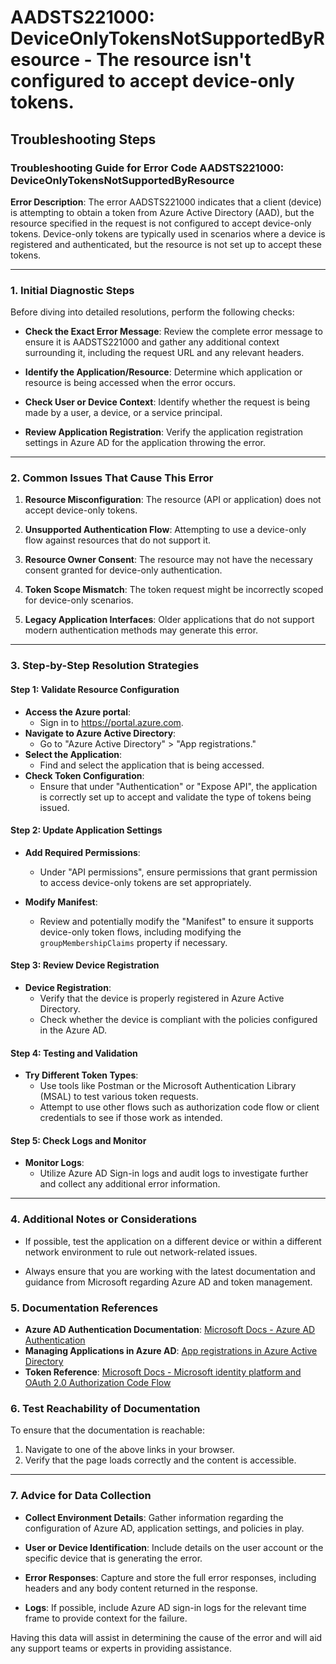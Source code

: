 # AADSTS221000: DeviceOnlyTokensNotSupportedByResource - The resource isn't configured to accept device-only tokens.


## Troubleshooting Steps
### Troubleshooting Guide for Error Code AADSTS221000: DeviceOnlyTokensNotSupportedByResource

**Error Description**:
The error AADSTS221000 indicates that a client (device) is attempting to obtain a token from Azure Active Directory (AAD), but the resource specified in the request is not configured to accept device-only tokens. Device-only tokens are typically used in scenarios where a device is registered and authenticated, but the resource is not set up to accept these tokens.

---

### 1. Initial Diagnostic Steps

Before diving into detailed resolutions, perform the following checks:

- **Check the Exact Error Message**: Review the complete error message to ensure it is AADSTS221000 and gather any additional context surrounding it, including the request URL and any relevant headers.
  
- **Identify the Application/Resource**: Determine which application or resource is being accessed when the error occurs.

- **Check User or Device Context**: Identify whether the request is being made by a user, a device, or a service principal. 

- **Review Application Registration**: Verify the application registration settings in Azure AD for the application throwing the error.

---

### 2. Common Issues That Cause This Error

1. **Resource Misconfiguration**: The resource (API or application) does not accept device-only tokens.
  
2. **Unsupported Authentication Flow**: Attempting to use a device-only flow against resources that do not support it.

3. **Resource Owner Consent**: The resource may not have the necessary consent granted for device-only authentication.

4. **Token Scope Mismatch**: The token request might be incorrectly scoped for device-only scenarios.

5. **Legacy Application Interfaces**: Older applications that do not support modern authentication methods may generate this error.

---

### 3. Step-by-Step Resolution Strategies

#### Step 1: Validate Resource Configuration

- **Access the Azure portal**:
  - Sign in to https://portal.azure.com.
- **Navigate to Azure Active Directory**:
  - Go to "Azure Active Directory" > "App registrations."
- **Select the Application**:
  - Find and select the application that is being accessed.
- **Check Token Configuration**:
  - Ensure that under "Authentication" or "Expose API", the application is correctly set up to accept and validate the type of tokens being issued.
  
#### Step 2: Update Application Settings

- **Add Required Permissions**:
  - Under "API permissions", ensure permissions that grant permission to access device-only tokens are set appropriately.
  
- **Modify Manifest**:
  - Review and potentially modify the "Manifest" to ensure it supports device-only token flows, including modifying the `groupMembershipClaims` property if necessary.

#### Step 3: Review Device Registration

- **Device Registration**:
  - Verify that the device is properly registered in Azure Active Directory.
  - Check whether the device is compliant with the policies configured in the Azure AD.

#### Step 4: Testing and Validation

- **Try Different Token Types**:
  - Use tools like Postman or the Microsoft Authentication Library (MSAL) to test various token requests.
  - Attempt to use other flows such as authorization code flow or client credentials to see if those work as intended.

#### Step 5: Check Logs and Monitor

- **Monitor Logs**:
  - Utilize Azure AD Sign-in logs and audit logs to investigate further and collect any additional error information.

---

### 4. Additional Notes or Considerations

- If possible, test the application on a different device or within a different network environment to rule out network-related issues.

- Always ensure that you are working with the latest documentation and guidance from Microsoft regarding Azure AD and token management.

### 5. Documentation References

- **Azure AD Authentication Documentation**: [Microsoft Docs - Azure AD Authentication](https://docs.microsoft.com/en-us/azure/active-directory/develop/authentication-scenarios)
- **Managing Applications in Azure AD**: [App registrations in Azure Active Directory](https://docs.microsoft.com/en-us/azure/active-directory/develop/quickstart-register-app)
- **Token Reference**: [Microsoft Docs - Microsoft identity platform and OAuth 2.0 Authorization Code Flow](https://docs.microsoft.com/en-us/azure/active-directory/develop/v2-oauth2-auth-code-flow)

### 6. Test Reachability of Documentation

To ensure that the documentation is reachable:

1. Navigate to one of the above links in your browser.
2. Verify that the page loads correctly and the content is accessible.

---

### 7. Advice for Data Collection

- **Collect Environment Details**: Gather information regarding the configuration of Azure AD, application settings, and policies in play.

- **User or Device Identification**: Include details on the user account or the specific device that is generating the error.

- **Error Responses**: Capture and store the full error responses, including headers and any body content returned in the response.

- **Logs**: If possible, include Azure AD sign-in logs for the relevant time frame to provide context for the failure.

Having this data will assist in determining the cause of the error and will aid any support teams or experts in providing assistance.